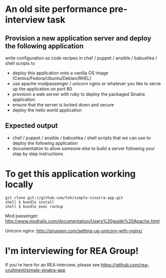 An old site performance pre-interview task
=============


Provision a new application server and deploy the following application
-------
write configuration as code recipes in chef / puppet / ansible / babushka  / shell scripts to
- deploy this application onto a vanilla OS image (Centos/Fedora/Ubuntu/Debian/RHEL)
- use apache modpassenger  / unicorn nginx or whatever you like to serve up the application on port 80
- provision a web server with ruby to deploy the packaged Sinatra application
- ensure that the server is locked down and secure
- deploy the hello world application


Expected output
-------------
- chef / puppet  / ansible / babushka  / shell scripts that we can use to deploy the following application
- documentation to allow someone else to build a server following your step by step instructions


To get this application working locally
=============

    git clone git://github.com/tnh/simple-sinatra-app.git
    shell $ bundle install
    shell $ bundle exec rackup

Mod passenger:
http://www.modrails.com/documentation/Users%20guide%20Apache.html

Unicorn nginx:
http://sirupsen.com/setting-up-unicorn-with-nginx/



I'm interviewing for REA Group!
=============
If you're here for an REA interview, please see https://github.com/rea-cruitment/simple-sinatra-app
